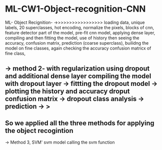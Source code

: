 # ML-CW1-Object-recognition-CNN
ML- Object Recignition-
->>>>>>>>>>>>>>>>>
loading data,
 unique labels,
 20 superclasses,
 hot encoding, 
normalize the pixels, 
blocks of cnn,
 feature detector part of the model,
 pre-fit cnn model, applying dense layer,
 compiling and then fitting the model,
 use of history then seeing the accuracy,
 confusion matrix,
 prediction (coarse superclass),
 builidng the model on fine classes,
 again checking the accuracy confusion matricx of fine class,

->  method 2- with regularization using dropout and additional dense layer
compiling the model with dropout layer
-> fittting the dropout model 
-> plotting the history and accuracy
 droput confusion matrix
 -> dropout class analysis
-> prediction
-> >
-
So we applied all the three methods for applying the object recogintion
-

-> Method 3, SVM'
svm model
calling the svm function
 

